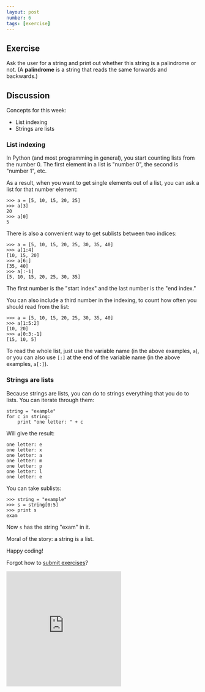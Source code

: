 ```yaml
---
layout: post
number: 6
tags: [exercise]
---
```


## Exercise

Ask the user for a string and print out whether this string is a palindrome or not. (A **palindrome** is a string that reads the same forwards and backwards.)

## Discussion

Concepts for this week: 

* List indexing
* Strings are lists

### List indexing

In Python (and most programming in general), you start counting lists from the number 0. The first element in a list is "number 0", the second is "number 1", etc. 

As a result, when you want to get single elements out of a list, you can ask a list for that number element:

```
>>> a = [5, 10, 15, 20, 25]
>>> a[3]
20
>>> a[0]
5
```

There is also a convenient way to get sublists between two indices: 

```
>>> a = [5, 10, 15, 20, 25, 30, 35, 40]
>>> a[1:4]
[10, 15, 20]
>>> a[6:]
[35, 40]
>>> a[:-1]
[5, 10, 15, 20, 25, 30, 35]
```

The first number is the "start index" and the last number is the "end index."

You can also include a third number in the indexing, to count how often you should read from the list: 

```
>>> a = [5, 10, 15, 20, 25, 30, 35, 40]
>>> a[1:5:2]
[10, 20]
>>> a[0:3:-1]
[15, 10, 5]
```

To read the whole list, just use the variable name (in the above examples, `a`), or you can also use `[:]` at the end of the variable name (in the above examples, `a[:]`). 


### Strings are lists

Because strings are lists, you can do to strings everything that you do to lists. You can iterate through them: 

```
string = "example"
for c in string: 
	print "one letter: " + c
```

Will give the result:

```
one letter: e
one letter: x
one letter: a
one letter: m
one letter: p
one letter: l
one letter: e
```

You can take sublists: 

```
>>> string = "example"
>>> s = string[0:5]
>>> print s
exam
```

Now `s` has the string "exam" in it. 

Moral of the story: a string is a list.

Happy coding! 

Forgot how to [submit exercises](http://practicepython.blogspot.com/2014/01/how-it-works.html)?

<iframe src="https://docs.google.com/forms/d/1WukNfdIjINTKLJRIcKJ6pmMbfd9A3PXqhOVpWRhlRF4/viewform?embedded=true" width="300" height="300" frameborder="0" marginheight="0" marginwidth="0">Loading...</iframe>